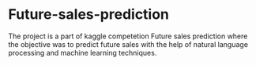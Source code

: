 # Future-sales-prediction
The project is a part of kaggle competetion Future sales prediction where the objective
was to predict future sales with the help of natural language processing and machine learning
techniques.
